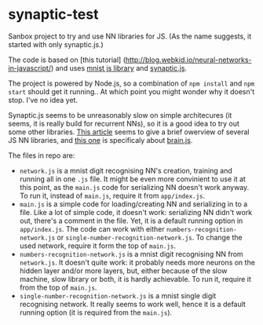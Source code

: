 # synaptic-test
Sanbox project to try and use NN libraries for JS.
(As the name suggests, it started with only synaptic.js.)

The code is based on [this tutorial] (http://blog.webkid.io/neural-networks-in-javascript/)
and uses [mnist js library](https://github.com/cazala/mnist)
and [synaptic.js](https://github.com/cazala/synaptic).

The project is powered by Node.js, so a combination of `npm install` and `npm start` should get it running..
At which point you might wonder why it doesn't stop. I've no idea yet.

Synaptic.js seems to be unreasonably slow on simple architecures
(it seems, it is really build for recurrent NNs),
so it is a good idea to try out some other libraries.
[This article](http://haileyfoster.com/Neural-Networks/) seems to give
a brief owerview of several JS NN libraries, and
[this one](https://habrahabr.ru/post/304414/) is specificaly
about [brain.js](https://github.com/harthur/brain).

The files in repo are:
- `network.js` is a mnist digit recognising NN's creation,
  training and running all in one `.js` file. It might be
  even more convinient to use it at this point, as the
  `main.js` code for serializing NN doesn't work anyway.
  To run it, instead of `main.js`, require it from `app/index.js`.
- `main.js` is a simple code for loading/creating NN
  and serializing in to a file. Like a lot of simple code,
  it doesn't work: serializing NN didn't work out,
  there's a comment in the file. Yet, it is a default
  running option in `app/index.js`. The code can work with
  either `numbers-recognition-network.js` or
  `single-number-recognition-network.js`. To change the used
  network, require it form the top of `main.js`.
- `numbers-recognition-network.js` is a mnist digit recognising
  NN from `network.js`. It doesn't quite work: it probably needs more
  neurons on the hidden layer and/or more layers, but, either because
  of the slow machine, slow library or both, it is hardly achievable.
  To run it, require it from the top of `main.js`.
- `single-number-recognition-network.js` is a mnist single digit
  recognising network. It really seems to work well, hence it is
  a default running option (it is required from the `main.js`).
  
